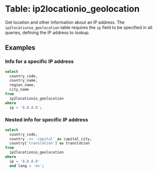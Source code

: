 # Table: ip2locationio_geolocation

Get location and other information about an IP address.
The `ip2locationio_geolocation` table requires the `ip` field to be specified in all queries, defining the IP address to lookup.

## Examples

### Info for a specific IP address

```sql
select
  country_code,
  country_name,
  region_name,
  city_name 
from
  ip2locationio_geolocation 
where
  ip = '8.8.8.8';
```

### Nested info for specific IP address

```sql
select
  country_code,
  country ->> 'capital' as capital_city,
  country['translation'] as translation 
from
  ip2locationio_geolocation 
where
  ip = '8.8.8.8' 
  and lang = 'es';
```
